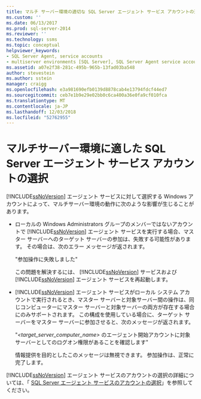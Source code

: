 ```yaml
---
title: マルチ サーバー環境の適切な SQL Server エージェント サービス アカウントの選択 |Microsoft Docs
ms.custom: ''
ms.date: 06/13/2017
ms.prod: sql-server-2014
ms.reviewer: ''
ms.technology: ssms
ms.topic: conceptual
helpviewer_keywords:
- SQL Server Agent, service accounts
- multiserver environments [SQL Server], SQL Server Agent service account behavior
ms.assetid: a07e2f38-281c-495b-965b-13fad03ba548
author: stevestein
ms.author: sstein
manager: craigg
ms.openlocfilehash: e3a981690efb0139d8878cab4e13794fdcf44ed7
ms.sourcegitcommit: ceb7e1b9e29e02bb0c6ca400a36e0fa9cf010fca
ms.translationtype: MT
ms.contentlocale: ja-JP
ms.lasthandoff: 12/03/2018
ms.locfileid: "52762955"
---
```

# <a name="choose-the-right-sql-server-agent-service-account-for-multiserver-environments"></a>マルチサーバー環境に適した SQL Server エージェント サービス アカウントの選択
  [!INCLUDE[ssNoVersion](../../includes/ssnoversion-md.md)] エージェント サービスに対して選択する Windows アカウントによって、マルチサーバー環境の動作に次のような影響が生じることがあります。  
  
-   ローカルの Windows Administrators グループのメンバーではないアカウントで [!INCLUDE[ssNoVersion](../../includes/ssnoversion-md.md)] エージェント サービスを実行する場合、マスター サーバーへのターゲット サーバーの参加は、失敗する可能性があります。 その場合は、次のエラー メッセージが返されます。  
  
     "参加操作に失敗しました"  
  
     この問題を解決するには、 [!INCLUDE[ssNoVersion](../../includes/ssnoversion-md.md)] サービスおよび [!INCLUDE[ssNoVersion](../../includes/ssnoversion-md.md)] エージェント サービスを再起動します。  
  
-   [!INCLUDE[ssNoVersion](../../includes/ssnoversion-md.md)] エージェント サービスがローカル システム アカウントで実行されるとき、マスター サーバーと対象サーバー間の操作は、同じコンピューターにマスター サーバーと対象サーバーの両方が存在する場合にのみサポートされます。 この構成を使用している場合に、ターゲット サーバーをマスター サーバーに参加させると、次のメッセージが返されます。  
  
     "*<target_server_computer_name>* のエージェント開始アカウントに対象サーバーとしてのログオン権限があることを確認します"  
  
     情報提供を目的としたこのメッセージは無視できます。 参加操作は、正常に完了します。  
  
 [!INCLUDE[ssNoVersion](../../includes/ssnoversion-md.md)] エージェント サービスのアカウントの選択の詳細については、「 [SQL Server エージェント サービスのアカウントの選択](select-an-account-for-the-sql-server-agent-service.md)」を参照してください。  
  
  
